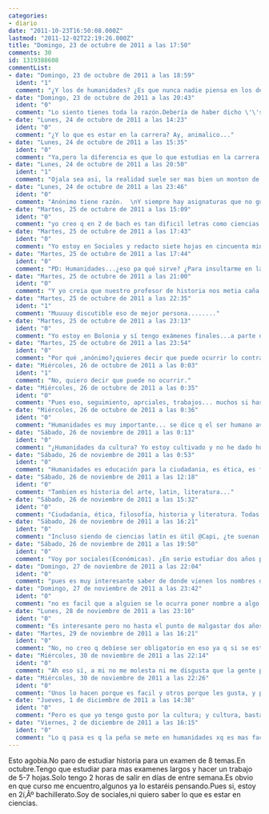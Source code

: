 ```yaml
---
categories:
- diario
date: "2011-10-23T16:50:08.000Z"
lastmod: "2011-12-02T22:19:26.000Z"
title: "Domingo, 23 de octubre de 2011 a las 17:50"
comments: 30
id: 1319388608
commentList:
- date: "Domingo, 23 de octubre de 2011 a las 18:59"
  ident: "1"
  comment: "¿Y los de humanidades? ¿Es que nunca nadie piensa en los de humanidades?"
- date: "Domingo, 23 de octubre de 2011 a las 20:43"
  ident: "0"
  comment: "Lo siento tienes toda la razón.Debería de haber dicho \'\'soy de letras\'\'."
- date: "Lunes, 24 de octubre de 2011 a las 14:23"
  ident: "0"
  comment: "¿Y lo que es estar en la carrera? Ay, animalico..."
- date: "Lunes, 24 de octubre de 2011 a las 15:35"
  ident: "0"
  comment: "Ya,pero la diferencia es que lo que estudias en la carrera te gusta,y le pones mucho mas interes"
- date: "Lunes, 24 de octubre de 2011 a las 20:50"
  ident: "1"
  comment: "Ojala sea asi, la realidad suele ser mas bien un monton de asignaturas inutiles los primeros años, que realmente ni te van ni te vienen. Segun vayas llegando al final te ira gustando mas eso si"
- date: "Lunes, 24 de octubre de 2011 a las 23:46"
  ident: "0"
  comment: "Anónimo tiene razón.  \nY siempre hay asignaturas que no gustan ni sirven para nada. Y encima tochacos de 500 páginas o más."
- date: "Martes, 25 de octubre de 2011 a las 15:09"
  ident: "0"
  comment: "yo creo q en 2 de bach es tan dificil letras como ciencias... e hice ciencias... es más q nada lo q t gusta un pelin mas... d todas formas el 1 año d carrera al parecer es menos mierda q 2 de bach (y ménos aún ahora, con bolonia, xq no hay examenes anuales, aunq en general bolonia sea peor por muchas otras cosas y encima se suele aplicar mal), es más un año de filtro y no es realmente la carrera juapa :("
- date: "Martes, 25 de octubre de 2011 a las 17:43"
  ident: "0"
  comment: "Yo estoy en Sociales y redacto siete hojas en cincuenta mintuos, y vete aplicando porqué de ahora en adelante es el tiempo que vas a tener para soltar todo el tocho. Yo no salgo, pero vamos que no me paso la tarde estudiando, de todas formas da gracias por tener dos horas, hay gente que no puede ni permitirse salir de su casa."
- date: "Martes, 25 de octubre de 2011 a las 17:44"
  ident: "0"
  comment: "PD: Humanidades...¿eso pa qué sirve? ¿Para insultarme en latín? Ya lo hago sin saberlo: caput tuun in ano est."
- date: "Martes, 25 de octubre de 2011 a las 21:00"
  ident: "0"
  comment: "Y yo creia que nuestro profesor de historia nos metia caña para dictarnos que inocente que soy xd  \nPD:Respeta a humanidades xd eso te da una gran cultura y te hace mejor persona"
- date: "Martes, 25 de octubre de 2011 a las 22:35"
  ident: "1"
  comment: "Muuuuy discutible eso de mejor persona........"
- date: "Martes, 25 de octubre de 2011 a las 23:13"
  ident: "0"
  comment: "Yo estoy en Bolonia y sí tengo exámenes finales...a parte de miles de parciales y trabajos eh..."
- date: "Martes, 25 de octubre de 2011 a las 23:54"
  ident: "0"
  comment: "Por qué ,anónimo?¿quieres decir que puede ocurrir lo contrario?"
- date: "Miércoles, 26 de octubre de 2011 a las 0:03"
  ident: "1"
  comment: "No, quiero decir que puede no ocurrir."
- date: "Miércoles, 26 de octubre de 2011 a las 0:35"
  ident: "0"
  comment: "Pues eso, seguimiento, aprciales, trabajos... muchos si has aprobado los parciales no hacen el final... pero muy pocos aplican bien bolonia... no debería haber finales sin parciales..."
- date: "Miércoles, 26 de octubre de 2011 a las 0:36"
  ident: "0"
  comment: "Humanidades es muy importante... se dice q el ser humano avanza en tecnología pero no en humanidad :P"
- date: "Sábado, 26 de noviembre de 2011 a las 0:13"
  ident: "0"
  comment: "¿Humanidades da cultura? Yo estoy cultivado y no he dado humanidades (y cuando digo cultivado quiero decir soy el puto amo del Trivial)"
- date: "Sábado, 26 de noviembre de 2011 a las 0:53"
  ident: "0"
  comment: "Humanidades es educación para la ciudadania, es ética, es filosofía, es entender la historia, no solo recordarla."
- date: "Sábado, 26 de noviembre de 2011 a las 12:18"
  ident: "0"
  comment: "Tambien es historia del arte, latin, literatura..."
- date: "Sábado, 26 de noviembre de 2011 a las 15:32"
  ident: "0"
  comment: "Ciudadanía, ética, filosofía, historia y literatura. Todas son asignaturas comunes. Latín es prescindible, nada pragmática hoy en día (a no ser que te guste saber de donde viene la morfología de \'\'pragmática\'\', todo un reto). Para entender la Historia tenemos la bonita carrera de Historia (Y de Ciencias Políticas) e Historia del Arte sí que no sé de que va realmente, por lo que veo sobre hacer comentarios de texto del arte y arquitectura antigua (ahora solo útil en Lisboa xD)"
- date: "Sábado, 26 de noviembre de 2011 a las 16:21"
  ident: "0"
  comment: "Incluso siendo de ciencias latín es útil @Capi, ¿te suenan lso términos científicos en ese idioma? Casi todos en biología, medicina etc. lo son..."
- date: "Sábado, 26 de noviembre de 2011 a las 19:50"
  ident: "0"
  comment: "Voy por sociales(Económicas). ¿En serio estudiar dos años para saber de dónde vienen nombres de las cosas?"
- date: "Domingo, 27 de noviembre de 2011 a las 22:04"
  ident: "0"
  comment: "pues es muy interesante saber de donde vienen los nombres de las cosas... es MUY interesante. Qien decidio llamar al perro perro? ... xD no me digas q no es fucking interesting! Y lo digo en serio!"
- date: "Domingo, 27 de noviembre de 2011 a las 23:42"
  ident: "0"
  comment: "no es facil que a alguien se le ocurra poner nombre a algo, es verdad.  \nbueno, para gustos los colores xd."
- date: "Lunes, 28 de noviembre de 2011 a las 23:10"
  ident: "0"
  comment: "Es interesante pero no hasta el punto de malgastar dos años (o tres o cuatro si eres un inútil) en descubrirlo.  \nDebería darse obligatorio quizás en la ESO o antes, pero en un bachiller...mmmm....es como auto-obliterarse aprender algo de verdad."
- date: "Martes, 29 de noviembre de 2011 a las 16:21"
  ident: "0"
  comment: "No, no creo q debíese ser obligatorio en eso ya q si se estudia es para especializar, hoy día... yo en bach lo veo bn xD"
- date: "Miércoles, 30 de noviembre de 2011 a las 22:14"
  ident: "0"
  comment: "Ah eso sí, a mi no me molesta ni me disgusta que la gente pierda su tiempo ahí, pero lo de hacernos mejores personas...bueno he salido con una tía de humanidades y no terminamos pareciéndome muy buena persona, entre otras lindezas (que se mete porque se cree que es el más fácil, madurez a tope.)"
- date: "Miércoles, 30 de noviembre de 2011 a las 22:26"
  ident: "0"
  comment: "Unos lo hacen porque es facil y otros porque les gusta, y para gustos los colores tio, no te metas con ellos que quieren hacer algo en sus vidas. Estudiar humanidades no es perder el tiempo, es tener gusto por la cultura como tu lo tendras por las ciencias sociales."
- date: "Jueves, 1 de diciembre de 2011 a las 14:38"
  ident: "0"
  comment: "Pero es que yo tengo gusto por la cultura; y cultura, bastante más, en cantidades industriales, que la mayoría de estudiantes de bachillerato de humanidades(como otros casos de gente que estudia Ciencias o Sociales). Lo que vengo a decir es que la cultura está bien, pero en tu tiempo libre, como yo, que si me aburro y no tengo otra cosa que hacer, entre las cosas que hago; leo, me cultivo. Y de una forma mucho más eficiente porque yo no gasto seis horas en ello, me basta una y media como mucho, y el el WC la mayoría de las veces."
- date: "Viernes, 2 de diciembre de 2011 a las 16:15"
  ident: "0"
  comment: "Lo q pasa es q la peña se mete en humanidades xq es mas facil. Y no, no es mas facil, es simplemente distinto, y si en algunos instis es mas facil es xq inapropiadamente rebajan el nivel para q así sea."
---
```


Esto agobia.No paro de estudiar historia para un examen de 8 temas.En octubre.Tengo que estudiar para mas examenes largos y hacer un trabajo de 5-7 hojas.Solo tengo 2 horas de salir en días de entre semana.Es obvio en que curso me encuentro,algunos ya lo estaréis pensando.Pues si, estoy en 2í‚Âº bachillerato.Soy de sociales,ni quiero saber lo que es estar en ciencias.